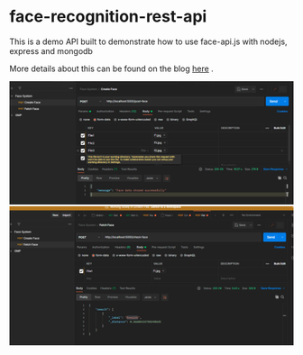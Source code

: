 # face-recognition-rest-api
This is a demo API built to demonstrate how to use face-api.js with nodejs, express and mongodb

More details about this can be found on the blog [here](https://medium.com/@rakesh_openai/build-face-recognition-as-a-rest-api-use-it-from-mobile-web-iot-etc-981c627cf15a) .

![alt text](image.png)
![alt text](image-1.png)